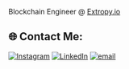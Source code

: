 Blockchain Engineer @ [Extropy.io](https://www.extropy.io/)

## 🌐 Contact Me:
 [![Instagram](https://img.shields.io/badge/Instagram-%23E4405F.svg?logo=Instagram&logoColor=white)](https://instagram.com/josh.regnart1) [![LinkedIn](https://img.shields.io/badge/LinkedIn-%230077B5.svg?logo=linkedin&logoColor=white)](https://linkedin.com/in/www.linkedin.com/in/josh-regnart-567651239) [![email](https://img.shields.io/badge/Email-D14836?logo=gmail&logoColor=white)](mailto:josh.regnart@gmail.com) 
